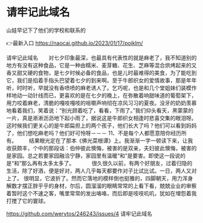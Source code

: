 # 请牢记此域名
山娃早记下了他们的学校和联系的

👉最新入口 https://naocai.github.io/2023/01/17/poiklm/

请牢记此域名　　对七夕印象最深，也最具有代表性的就是麻老了，我不知道别的地方有没有这种食品，它是一种由糯米、麦芽糖、花生、芝麻等混合烘烤起来的又香又甜又硬的食物，是七夕时候必备的食品，也是儿时最难得的美食，为了能吃到它，我们是掐着手指头巴望着七夕的到来啊。至于牛郎织女的爱情故事，那是年年听，时时听，早就没有香喷喷的麻老诱人了。乞巧呢，也是和几个堂姐妹们装模作样地动一动针线而已，更喜欢的是在七夕的晚上，在弥散着响甜味道的葡萄架下，用力咬着麻老，清脆的嘎吱嘎吱的咀嚼声响彻在凉风习习的夏夜。没牙的奶奶羡慕地看着我们，笑着说：“别光顾着吃了，看看，下雨了。”我们仰头看天，黑蒙蒙的一片，真是淅淅沥沥地下起小雨了，据说这是牛郎织女相逢时悲喜交集的眼泪呀。这时候我们更关心的是牛郎扁担上的两个孩子，他们长大了吗？他们可以看到妈妈了，他们想吃麻老吗？他们好可怜呀－－－
	11、不是每个人都愿意陪你经历所有。
　　结果眼光定在了那本《佛光菜根谭》上。我渐渐一字一顿读下来，让我收获颇丰，个中的那段话：伯仲彼此懊悔，被害的是双亲，夫妇彼此懊悔，被害的是家园。总之若要家园融洽宁静，家园里有温暖“和”是要害。即使这一段说的是“和”那么再有太多太多了。
　　　很久很久以前，有两个好朋友，过着归隐的生活，除了好酒，便是好对，两人几乎每天都要作对子比试比试。一日，两人又对上了。
很明显，它波折了。然而它落地的模样倒也挺雅的，四脚朝天，用力浑身解数才摆正胖乎乎的身材，尔后，圆溜溜的眼睛常常的上看下看，兢兢业业的审察着暂时这个不速之客，嘴里常常的发出咯咯，而后即是吱吱叽叽，犹如在埋怨着我打搅了它的寰球。

https://github.com/werytos/246243/issues/4
请牢记此域名
